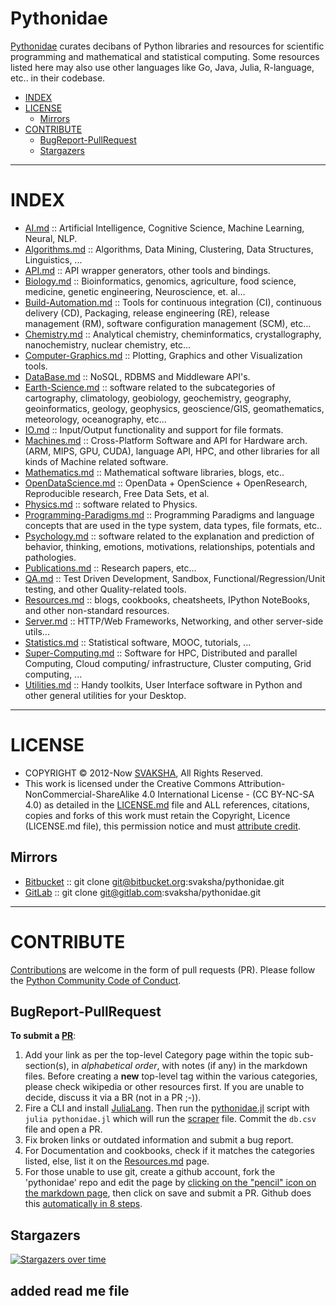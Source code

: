 # Pythonidae

[Pythonidae](http://svaksha.github.io/pythonidae) curates decibans of Python libraries and resources for scientific programming and mathematical and statistical computing. Some resources listed here may also use other languages like Go, Java, Julia, R-language, etc.. in their codebase.

+ [INDEX](#index)
+ [LICENSE](#license)
   + [Mirrors](#mirrors)
+ [CONTRIBUTE](#contribute)
   + [BugReport-PullRequest](#bugreport-pullrequest)
   + [Stargazers](#stargazers)

----

# INDEX
+ [AI.md](https://github.com/svaksha/pythonidae/blob/master/AI.md) :: Artificial Intelligence, Cognitive Science, Machine Learning, Neural, NLP.
+ [Algorithms.md](https://github.com/svaksha/pythonidae/blob/master/Algorithms.md) :: Algorithms, Data Mining, Clustering, Data Structures,  Linguistics, ...
+ [API.md](https://github.com/svaksha/pythonidae/blob/master/API.md) :: API wrapper generators, other tools and bindings.
+ [Biology.md](https://github.com/svaksha/pythonidae/blob/master/Biology.md) :: Bioinformatics, genomics, agriculture, food science, medicine, genetic engineering, Neuroscience, et. al...
+ [Build-Automation.md](https://github.com/svaksha/pythonidae/blob/master/Build-Automation.md) :: Tools for continuous integration (CI),  continuous delivery (CD), Packaging, release engineering (RE), release management (RM), software configuration management (SCM), etc...
+ [Chemistry.md](https://github.com/svaksha/pythonidae/blob/master/Chemistry.md) :: Analytical chemistry, cheminformatics, crystallography, nanochemistry, nuclear chemistry, etc...
+ [Computer-Graphics.md](https://github.com/svaksha/pythonidae/blob/master/Computer-Graphics.md) :: Plotting, Graphics and other Visualization tools.
+ [DataBase.md](https://github.com/svaksha/pythonidae/blob/master/DataBase.md) :: NoSQL, RDBMS and Middleware API's.
+ [Earth-Science.md](https://github.com/svaksha/pythonidae/blob/master/Earth-Science.md) :: software related to the subcategories of cartography, climatology, geobiology, geochemistry, geography, geoinformatics, geology‎, geophysics‎, geoscience/GIS, geomathematics, meteorology, oceanography, etc...
+ [IO.md](https://github.com/svaksha/pythonidae/blob/master/IO.md) :: Input/Output functionality and support for file formats.
+ [Machines.md](https://github.com/svaksha/pythonidae/blob/master/Machines.md) :: Cross-Platform Software and API for Hardware arch. (ARM, MIPS, GPU, CUDA), language API, HPC, and other libraries for all kinds of Machine related software.
+ [Mathematics.md](https://github.com/svaksha/pythonidae/blob/master/Mathematics.md) :: Mathematical software libraries, blogs, etc.. 
+ [OpenDataScience.md](https://github.com/svaksha/pythonidae/blob/master/OpenDataScience.md) :: OpenData + OpenScience + OpenResearch, Reproducible research, Free Data Sets, et al.
+ [Physics.md](https://github.com/svaksha/pythonidae/blob/master/Physics.md) :: software related to Physics.
+ [Programming-Paradigms.md](https://github.com/svaksha/pythonidae/blob/master/Programming-Paradigms.md) :: Programming Paradigms and language concepts that are used in the type system, data types, file formats, etc..
+ [Psychology.md](https://github.com/svaksha/pythonidae/blob/master/Psychology.md) :: software related to the explanation and prediction of behavior, thinking, emotions, motivations, relationships, potentials and pathologies.
+ [Publications.md](https://github.com/svaksha/pythonidae/blob/master/Publications.md) :: Research papers, etc...
+ [QA.md](https://github.com/svaksha/pythonidae/blob/master/QA.md) :: Test Driven Development, Sandbox, Functional/Regression/Unit testing, and other Quality-related tools.
+ [Resources.md](https://github.com/svaksha/pythonidae/blob/master/Resources.md) :: blogs, cookbooks, cheatsheets, IPython NoteBooks, and other non-standard resources.
+ [Server.md](https://github.com/svaksha/pythonidae/blob/master/Server.md) :: HTTP/Web Frameworks, Networking, and other server-side utils...
+ [Statistics.md](https://github.com/svaksha/pythonidae/blob/master/Statistics.md) :: Statistical software, MOOC, tutorials, ...
+ [Super-Computing.md](https://github.com/svaksha/pythonidae/blob/master/Super-Computing.md) :: Software for HPC, Distributed and parallel Computing, Cloud computing/ infrastructure, Cluster computing, Grid computing, ...
+ [Utilities.md](https://github.com/svaksha/pythonidae/blob/master/Utilities.md) :: Handy toolkits, User Interface software in Python and other general utilities for your Desktop.

----

# LICENSE 
+ COPYRIGHT © 2012-Now [SVAKSHA](http://svaksha.com/pages/Bio), All Rights Reserved. 
+ This work is licensed under the Creative Commons Attribution-NonCommercial-ShareAlike 4.0 International License - (CC BY-NC-SA 4.0) as detailed in the [LICENSE.md](LICENSE.md) file and ALL references, citations, copies and forks of this work must retain the Copyright, Licence (LICENSE.md file), this permission notice and must [attribute credit](https://en.wikipedia.org/wiki/Creative_Commons_license#Attribution).


## Mirrors 
+ [Bitbucket](https://bitbucket.org/svaksha/pythonidae) :: git clone git@bitbucket.org:svaksha/pythonidae.git
+ [GitLab](https://gitlab.com/svaksha/pythonidae) :: git clone git@gitlab.com:svaksha/pythonidae.git


----

# CONTRIBUTE

[Contributions](https://github.com/svaksha/pythonidae/graphs/contributors) are welcome in the form of pull requests (PR). Please follow the [Python Community Code of Conduct](https://www.python.org/psf/conduct/).


## BugReport-PullRequest

__To submit a [PR](https://github.com/svaksha/pythonidae/pulls)__:

1. Add your link as per the top-level Category page within the topic sub-section(s), in _alphabetical order_, with notes (if any) in the markdown files. Before creating a __new__ top-level tag within the various categories, please check wikipedia or other resources first. If you are unable to decide, discuss it via a BR (not in a PR ;-)).
2. Fire a CLI and install [JuliaLang](https://github.com/JuliaLang). Then run the [pythonidae.jl](https://github.com/svaksha/pythonidae/blob/master/pythonidae.jl) script with `julia pythonidae.jl` which will run the [scraper](https://github.com/svaksha/pythonidae/blob/master/src/scrape.jl) file. Commit the `db.csv` file and open a PR.
3. Fix broken links or outdated information and submit a bug report.
4. For Documentation and cookbooks, check if it matches the categories listed, else, list it on the [Resources.md](Resources.md) page.
5. For those unable to use git, create a github account, fork the 'pythonidae' repo and edit the page by [clicking on the "pencil" icon on the markdown page](https://help.github.com/articles/editing-files-in-your-repository), then click on save and submit a PR. Github does this [automatically in 8 steps](https://help.github.com/articles/editing-files-in-another-user-s-repository).



## Stargazers
[![Stargazers over time](https://starchart.cc/svaksha/pythonidae.svg)](https://starchart.cc/svaksha/pythonidae)


## added read me file
      
